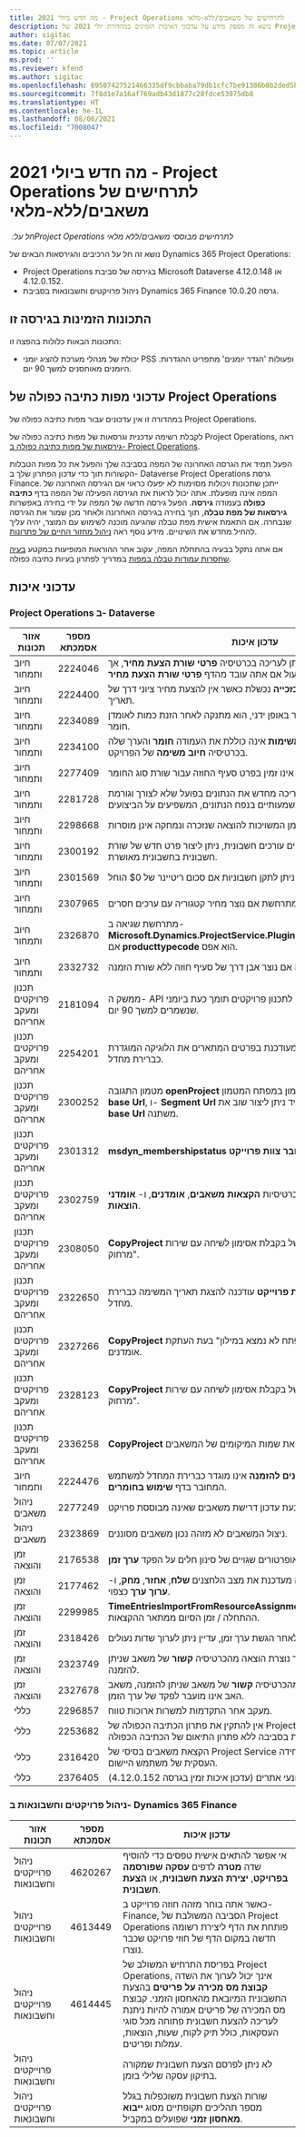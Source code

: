 ```yaml
---
title: מה חדש ביולי 2021 - Project Operations לתרחישים של משאבים/ללא-מלאי
description: נושא זה מספק מידע על עדכוני האיכות הזמינים במהדורת יולי 2021 של Project Operations עבור תרחישים של משאבים/ללא מלאי.
author: sigitac
ms.date: 07/07/2021
ms.topic: article
ms.prod: ''
ms.reviewer: kfend
ms.author: sigitac
ms.openlocfilehash: 69507427521466335df9cbbaba79db1cfc7be91386b8b2ded5b1c384555946ee
ms.sourcegitcommit: 7f8d1e7a16af769adb43d1877c28fdce53975db8
ms.translationtype: HT
ms.contentlocale: he-IL
ms.lasthandoff: 08/06/2021
ms.locfileid: "7008047"
---
```

# <a name="whats-new-july-2021---project-operations-for-resourcenon-stocked-based-scenarios"></a>מה חדש ביולי 2021 - Project Operations לתרחישים של משאבים/ללא-מלאי

*חל על: ‏Project Operations לתרחישים מבוססי משאבים/ללא מלאי*

נושא זה חל על הרכיבים והגירסאות הבאים של Dynamics 365 Project Operations:

   - Project Operations בגירסה של סביבת Microsoft Dataverse 4.12.0.148 או 4.12.0.152.
   - ניהול פרויקטים וחשבונאות בסביבת Dynamics 365 Finance גרסה 10.0.20.

## <a name="features-included-in-this-release"></a>התכונות הזמינות בגירסה זו

התכונות הבאות כלולות בהפצה זו:

- יכולת של מנהלי מערכת להציג יומני PSS ופעולות 'הגדר יומנים' מתפריט ההגדרות. היומנים מאוחסנים למשך 90 יום.

## <a name="project-operations-dual-write-maps-updates"></a>עדכוני מפות כתיבה כפולה של Project Operations

במהדורה זו אין עדכונים עבור מפות כתיבה כפולה של Project Operations.

לקבלת רשימה עדכנית וגרסאות של מפות כתיבה כפולה של Project Operations, ראה [גירסאות של מפות כתיבה כפולה ב- Project Operations](../environment/resource-dual-write-maps.md).

הפעל תמיד את הגרסה האחרונה של המפה בסביבה שלך והפעל את כל מפות הטבלות הקשורות תוך כדי עדכון הפתרון שלך ב- Dataverse Project Operations גרסת Finance. ייתכן שתכונות ויכולות מסוימות לא יפעלו כראוי אם הגירסה האחרונה של המפה אינה מופעלת. אתה יכול לראות את הגירסה הפעילה של המפה בדף **כתיבה כפולה** בעמודה **גירסה**. הפעל גירסה חדשה של המפה על ידי בחירה באפשרות **גירסאות של מפת טבלה**, תוך בחירה בגירסה האחרונה ולאחר מכן שמור את הגירסה שנבחרה. אם התאמת אישית מפת טבלה שהגיעה מוכנה לשימוש עם המוצר, יהיה עליך להחיל מחדש את השינויים. מידע נוסף ראה [ניהול מחזור החיים של פתרונות](/dynamics365/fin-ops-core/dev-itpro/data-entities/dual-write/app-lifecycle-management).

אם אתה נתקל בבעיה בהתחלת המפה, עקוב אחר ההוראות המופיעות במקטע [בעיה שחסרות עמודות טבלה במפות](/dynamics365/fin-ops-core/dev-itpro/data-entities/dual-write/dual-write-troubleshooting-finops-upgrades#missing-table-columns-issue-on-maps) במדריך לפתרון בעיות כתיבה כפולה.

## <a name="quality-updates"></a>עדכוני איכות

### <a name="project-operations-on-dataverse"></a>Project Operations ב- Dataverse

| **אזור תכונות**              | **מספר אסמכתא** | **עדכון איכות**                                                                                                                                                                                             |
|-------------------------------|----------------------|----------------------------------------------------------------------------------------------------------------------------------------------------------------------------------------------------------------|
| חיוב ותמחור           | 2224046              | השדה **מחלקת עסקה** ניתן לעריכה בכרטיסיה **פרטי שורת הצעת מחיר**, אך הוא נעול אם אתה עובד מהדף **פרטי שורת הצעת מחיר**.                                                                     |
| חיוב ותמחור           | 2224400              | הפעולה **סגור הצעת מחיר כזכייה** נכשלת כאשר אין להצעת מחיר ציוני דרך של תאריך.                                                                                                                                    |
| חיוב ותמחור           | 2234089              | כאשר אתה מזין תיאור מוצר באופן ידני, הוא מתנקה לאחר הזנת כמות לאומדן חומר.                                                                                                                         |
| חיוב ותמחור           | 2234100              | הרשת **הגדרת חיוב משימות** אינה כוללת את העמודה **חומר** והערך שלה בכרטיסיה **חיוב משימה** של הפרויקט.                                                                                                       |
| חיוב ותמחור           | 2277409              | מזהה המוצר אינו זמין בפרט סעיף החוזה עבור שורת סוג החומר.                                                                                                                                        |
| חיוב ותמחור           | 2281728              | יצירת סעיף חוזה מעריכה מחדש את הנתונים בפועל שלא לצורך וגורמת לגידולים משמעותיים בנפח הנתונים, המשפיעים על הביצועים.                                                                                |
| חיוב ותמחור           | 2298668              | שורות יומן המשויכות להוצאה שנזכרה ונמחקה אינן מוסרות.                                                                                                                                     |
| חיוב ותמחור           | 2300192              | כאשר כמה משתמשים עורכים חשבונית, ניתן ליצור פרט חדש של שורת חשבונית בחשבונית מאושרת.                                                                                   |
| חיוב ותמחור           | 2301569              | לא ניתן לתקן חשבוניות אם סכום ריטיינר של \$0 הוחל.                                                                                                                                        |
| חיוב ותמחור           | 2307965              | שגיאה מתרחשת אם נוצר מחיר קטגוריה עם ערכים חסרים.                                                                                                                           |
| חיוב ותמחור           | 2326870              | מתרחשת שגיאה ב- **Microsoft.Dynamics.ProjectService.Plugins.PostInvoiceLineDelete** אם **producttypecode** הוא אפס.                                                                            |
| חיוב ותמחור           | 2332732              | מתרחשת שגיאה אם נוצר אבן דרך של סעיף חוזה ללא שורת הזמנה.                                                                                                                |
| ‏‫תכנון פרויקטים ומעקב אחריהם | 2181094              | ממשק ה- API לתכנון פרויקטים תומך כעת ביומני PSS וביומני סט פעולות שנשמרים למשך 90 יום.                                                                                                                  |
| ‏‫תכנון פרויקטים ומעקב אחריהם | 2254201              | התווית **מצב לוח זמנים** מעודכנת בפרטים המתארים את הלוגיקה המוגדרת כברירת מחדל.                                                                                                                                      |
| ‏‫תכנון פרויקטים ומעקב אחריהם | 2300252              | מטמון התגובה **openProject** מעודכן וכולל את בעל האסימון במפתח המטמון, **base Url**, ו- **Segment Url** כך שתמיד ניתן ליצור שוב את **Request Url** אם **base Url** משתנה. |
| ‏‫תכנון פרויקטים ומעקב אחריהם | 2301312              | **msdyn_membershipstatus** הוסר מהתצוגה **חבר צוות פרוייקט‬**.                                                                                                                                        |
| ‏‫תכנון פרויקטים ומעקב אחריהם | 2302759              | מוצרים נאספים ללא צורך בכרטיסיות **הקצאות משאבים**, **אומדנים**, ו- **אומדני הוצאות**.                                                                                                        |
| ‏‫תכנון פרויקטים ומעקב אחריהם | 2308050              | **CopyProject** נכשל עם השגיאה, "כשל בקבלת אסימון לשיחה עם שירות מרחוק".                                                                                                                           |
| ‏‫תכנון פרויקטים ומעקב אחריהם | 2322650              | התצוגה **רשימת משימות פרוייקט** עודכנה להצגת תאריך המשימה כברירת מחדל.                                                                                                            |
| ‏‫תכנון פרויקטים ומעקב אחריהם | 2327266              | **CopyProject** מייצר את השגיאה "המפתח לא נמצא במילון" בעת העתקת אומדנים.                                                                                                      |
| ‏‫תכנון פרויקטים ומעקב אחריהם | 2328123              | **CopyProject** יוצר את השגיאה, "כשל בקבלת אסימון לשיחה עם שירות מרחוק".                                                                                                                          |
| ‏‫תכנון פרויקטים ומעקב אחריהם | 2336258              | **CopyProject** מעתיק באופן שגוי את שמות המיקומים של המשאבים.                                                                                                                                                 |
| חיוב ותמחור           | 2224476              | השדה **משאבים הניתנים להזמנה** אינו מוגדר כברירת המחדל למשתמש המחובר בדף **שימוש בחומרים**.                                                                                                            |
| ניהול משאבים           | 2277249              | מתרחשת שגיאה בעת עדכון דרישת משאבים שאינה מבוססת פרויקט.                                                                                                            |
| ניהול משאבים           | 2323869              | ניצול המשאבים לא מזהה נכון משאבים מסוננים.                                                                                                                                             |
| זמן והוצאה              | 2176538              | אופרטורים שגויים של סינון חלים על הפקד **ערך זמן**.                                                                                                                                                   |
| זמן והוצאה              | 2177462              | מחיקת ערך זמן ברשת אינה מעדכנת את מצב הלחצנים **שלח**, **אחזר**, **מחק**, ו- **ערוך ערך** כצפוי.                                                                                        |
| זמן והוצאה              | 2299985              | **TimeEntriesImportFromResourceAssignment** אינו מקיים את זמן ההתחלה / זמן הסיום ממתאר ההקצאות.                                                                                                  |
| זמן והוצאה              | 2318426              | לאחר הגשת ערך זמן, עדיין ניתן לערוך שדות נעולים.                                                                                                                                   |
| זמן והוצאה              | 2323749              | מתרחשת שגיאה כאשר נוצרת הוצאה מהכרטיסיה **קשור** של משאב שניתן להזמנה.                                                                                                      |
| זמן והוצאה              | 2327678              | כאשר אתה יוצר ערך זמן מהכרטיסיה **קשור** של משאב שניתן להזמנה, משאב האב אינו מועבר לפקד של ערך הזמן.                                                                            |
| כללי                       | 2296857              | מעקב אחר התקדמות למשרות ארוכות טווח.                                                                                                                                                                        |
| כללי                       | 2253682              | אין להתקין את פתרון הכתיבה הכפולה של Project Operations כאשר ליבת כתיבה כפולה מותקנת בסביבה ללא פתרון התיאום של הכתיבה הכפולה.                                                |
| כללי                       | 2316420              | הקצאת משאבים בסיסי של Project Service נכשלת אם משתנה היחידה העסקית של משתמש היישום.                                                                                                                     |
| כללי                       | 2376405              | תוקנה בעיית עדכונים מונעי אתרים (עדכון איכות זמין בגרסה 4.12.0.152)                                                                                                                     |
### <a name="project-management-and-accounting-on-dynamics-365-finance"></a>ניהול פרויקטים וחשבונאות ב- Dynamics 365 Finance

| אזור תכונות                      | מספר אסמכתא | עדכון איכות                                                                                                                                                                                                                                                                                                                |
|-----------------------------------|------------------|-------------------------------------------------------------------------------------------------------------------------------------------------------------------------------------------------------------------------------------------------------------------------------------------------------------------------------|
| ניהול פרוייקטים וחשבונאות | 4620267          | אי אפשר להתאים אישית טפסים כדי להוסיף שדה **מטרה** לדפים **עסקה שפורסמה בפרויקט**, **יצירת הצעת חשבונית**, או **הצעת חשבונית**.                                                                                                                                                                                         |
| ניהול פרוייקטים וחשבונאות | 4613449          | כאשר אתה בוחר מזהה חוזה פרוייקט ב- Finance, הסביבה המשולבת של Project Operations פותחת את הדף ליצירת רשומה חדשה במקום הדף של חוזי פרויקט שכבר נוצרו.                                                                                                                                           |
| ניהול פרוייקטים וחשבונאות | 4614445          | בפריסת התרחיש המשולב של Project Operations, אינך יכול לערוך את השדה **קבוצת מס מכירה על פריטים** בהצעת החשבונית המיובאת מהאחסון הזמני. קבוצת מס המכירה של פריטים אמורה להיות ניתנת לעריכה להצעת חשבונית פתוחה מכל סוגי העסקאות, כולל תיק לקוח, שעות, הוצאות, עמלות ופריטים. |
| ניהול פרוייקטים וחשבונאות |                  | לא ניתן לפרסם הצעת חשבונית שמקורה בתיקון עסקה שלילי בזמן.                                                                                                                                                                                                                                              |
| ניהול פרוייקטים וחשבונאות |                  | שורות הצעת חשבונית משוכפלות בגלל מספר תהליכים תקופתיים מסוג **ייבוא מאחסון זמני** שפועלים במקביל.                                                                                                                                                                                                                |

